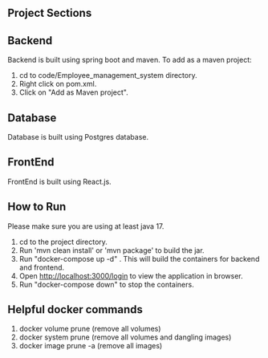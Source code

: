 ## Project Sections

## Backend

Backend is built using spring boot and maven. To add as a maven project:

1) cd to code/Employee_management_system directory.
2) Right click on pom.xml.
3) Click on "Add as Maven project".

## Database

Database is built using Postgres database.

## FrontEnd

FrontEnd is built using React.js.

## How to Run

Please make sure you are using at least java 17.

1) cd to the project directory.
2) Run 'mvn clean install' or 'mvn package' to build the jar.
3) Run "docker-compose up -d" . This will build the containers for backend and frontend.
4) Open [http://localhost:3000/login](http://localhost:3000/login) to view the application in browser.
5) Run "docker-compose down" to stop the containers. 

## Helpful docker commands

1) docker volume prune (remove all volumes)
2) docker system prune (remove all volumes and dangling images)
3) docker image prune -a (remove all images)